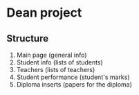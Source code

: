 # Dean project
## Structure
1. Main page (general info)
2. Student info (lists of students)
3. Teachers (lists of teachers)
4. Student performance (student's marks)
5. Diploma inserts (papers for the diploma)

